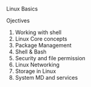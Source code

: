 Linux Basics

Ojectives
1.  Working with shell
2. Linux Core concepts
3. Package Management
4. Shell & Bash
5. Security and file permission
6. Linux Networking 
7. Storage in Linux
8. System MD and services
